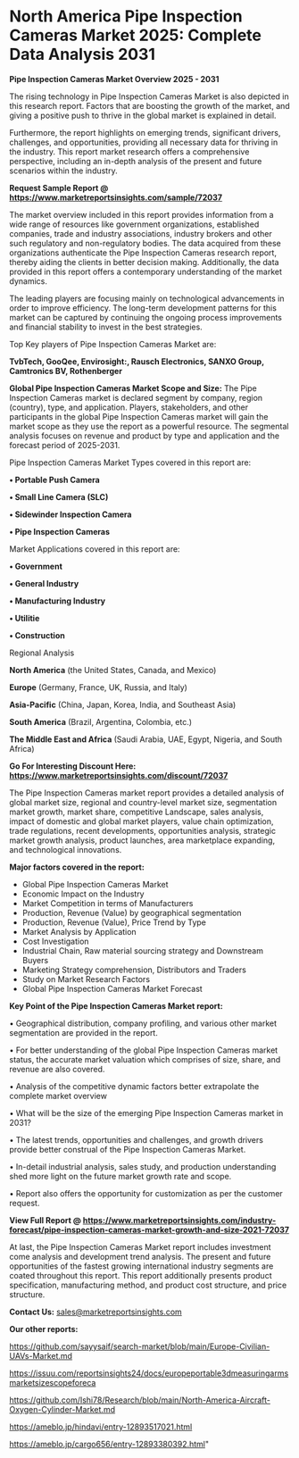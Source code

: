 # North America Pipe Inspection Cameras Market 2025: Complete Data Analysis 2031

<Strong> Pipe Inspection Cameras Market Overview 2025 - 2031</strong>

The rising technology in Pipe Inspection Cameras Market is also depicted in this research report. Factors that are boosting the growth of the market, and giving a positive push to thrive in the global market is explained in detail.

Furthermore, the report highlights on emerging trends, significant drivers, challenges, and opportunities, providing all necessary data for thriving in the industry. This report market research offers a comprehensive perspective, including an in-depth analysis of the present and future scenarios within the industry.

<strong>Request Sample Report @ <a href=https://www.marketreportsinsights.com/sample/72037>https://www.marketreportsinsights.com/sample/72037</a></strong>

The market overview included in this report provides information from a wide range of resources like government organizations, established companies, trade and industry associations, industry brokers and other such regulatory and non-regulatory bodies. The data acquired from these organizations authenticate the Pipe Inspection Cameras research report, thereby aiding the clients in better decision making. Additionally, the data provided in this report offers a contemporary understanding of the market dynamics.

The leading players are focusing mainly on technological advancements in order to improve efficiency. The long-term development patterns for this market can be captured by continuing the ongoing process improvements and financial stability to invest in the best strategies.

Top Key players of Pipe Inspection Cameras Market are:

<strong>TvbTech, GooQee, Envirosight:, Rausch Electronics, SANXO Group, Camtronics BV, Rothenberger</strong>

<strong><b>Global Pipe Inspection Cameras Market Scope and Size:</b></strong>
The Pipe Inspection Cameras market is declared segment by company, region (country), type, and application. Players, stakeholders, and other participants in the global Pipe Inspection Cameras market will gain the market scope as they use the report as a powerful resource. The segmental analysis focuses on revenue and product by type and application and the forecast period of 2025-2031.

Pipe Inspection Cameras Market Types covered in this report are:

<strong>• Portable Push Camera

• Small Line Camera (SLC)

• Sidewinder Inspection Camera

• Pipe Inspection Cameras</strong>

Market Applications covered in this report are:

<strong>• Government

• General Industry

• Manufacturing Industry

• Utilitie

• Construction</strong> 

Regional Analysis

<strong>North America</strong> (the United States, Canada, and Mexico)

<strong>Europe</strong> (Germany, France, UK, Russia, and Italy)

<strong>Asia-Pacific</strong> (China, Japan, Korea, India, and Southeast Asia)

<strong>South America</strong> (Brazil, Argentina, Colombia, etc.)

<strong>The Middle East and Africa</strong> (Saudi Arabia, UAE, Egypt, Nigeria, and South Africa)

<strong>Go For Interesting Discount Here: <a href=https://www.marketreportsinsights.com/discount/72037>https://www.marketreportsinsights.com/discount/72037</a></strong>

The Pipe Inspection Cameras market report provides a detailed analysis of global market size, regional and country-level market size, segmentation market growth, market share, competitive Landscape, sales analysis, impact of domestic and global market players, value chain optimization, trade regulations, recent developments, opportunities analysis, strategic market growth analysis, product launches, area marketplace expanding, and technological innovations.

<strong><b>Major factors covered in the report:</b></strong>
<ul>
  <li>Global Pipe Inspection Cameras Market </li>
  <li>Economic Impact on the Industry</li>
  <li>Market Competition in terms of Manufacturers</li>
  <li>Production, Revenue (Value) by geographical segmentation</li>
  <li>Production, Revenue (Value), Price Trend by Type</li>
  <li>Market Analysis by Application</li>
  <li>Cost Investigation</li>
  <li>Industrial Chain, Raw material sourcing strategy and Downstream Buyers</li>
  <li>Marketing Strategy comprehension, Distributors and Traders</li>
  <li>Study on Market Research Factors</li>
  <li>Global Pipe Inspection Cameras Market Forecast</li>
</ul>

<strong><b>Key Point of the Pipe Inspection Cameras Market report:</b></strong>

• Geographical distribution, company profiling, and various other market segmentation are provided in the report.

• For better understanding of the global Pipe Inspection Cameras market status, the accurate market valuation which comprises of size, share, and revenue are also covered.

• Analysis of the competitive dynamic factors better extrapolate the complete market overview

• What will be the size of the emerging Pipe Inspection Cameras market in 2031?

• The latest trends, opportunities and challenges, and growth drivers provide better construal of the Pipe Inspection Cameras Market.

• In-detail industrial analysis, sales study, and production understanding shed more light on the future market growth rate and scope.

• Report also offers the opportunity for customization as per the customer request.

<strong><b>View Full Report @ <a href=https://www.marketreportsinsights.com/industry-forecast/pipe-inspection-cameras-market-growth-and-size-2021-72037>https://www.marketreportsinsights.com/industry-forecast/pipe-inspection-cameras-market-growth-and-size-2021-72037</a></b></strong>


At last, the Pipe Inspection Cameras Market report includes investment come analysis and development trend analysis. The present and future opportunities of the fastest growing international industry segments are coated throughout this report. This report additionally presents product specification, manufacturing method, and product cost structure, and price structure.

<strong>Contact Us:</strong>
sales@marketreportsinsights.com

<strong>Our other reports:</strong>

<a href=https://github.com/sayysaif/search-market/blob/main/Europe-Civilian-UAVs-Market.md>https://github.com/sayysaif/search-market/blob/main/Europe-Civilian-UAVs-Market.md</a>

<a href=https://issuu.com/reportsinsights24/docs/europeportable3dmeasuringarmsmarketsizescopeforeca>https://issuu.com/reportsinsights24/docs/europeportable3dmeasuringarmsmarketsizescopeforeca</a>

<a href=https://github.com/Ishi78/Research/blob/main/North-America-Aircraft-Oxygen-Cylinder-Market.md>https://github.com/Ishi78/Research/blob/main/North-America-Aircraft-Oxygen-Cylinder-Market.md</a>

<a href=https://ameblo.jp/hindavi/entry-12893517021.html>https://ameblo.jp/hindavi/entry-12893517021.html</a>

<a href=https://ameblo.jp/cargo656/entry-12893380392.html>https://ameblo.jp/cargo656/entry-12893380392.html</a>"
